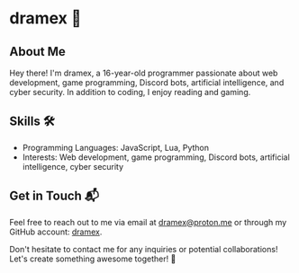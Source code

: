 # dramex 🚀

## About Me

Hey there! I'm dramex, a 16-year-old programmer passionate about web development, game programming, Discord bots, artificial intelligence, and cyber security. In addition to coding, I enjoy reading and gaming.

## Skills 🛠️

- Programming Languages: JavaScript, Lua, Python
- Interests: Web development, game programming, Discord bots, artificial intelligence, cyber security

## Get in Touch 📬

Feel free to reach out to me via email at dramex@proton.me or through my GitHub account: [dramex](https://github.com/dramex1dev).

Don't hesitate to contact me for any inquiries or potential collaborations! Let's create something awesome together! 💪
